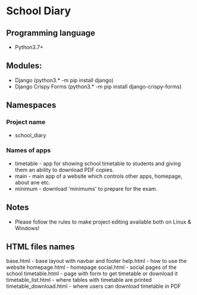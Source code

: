 # School Diary

## Programming language
- Python3.7+

## Modules:
- Django (python3.* -m pip install django)
- Django Crispy Forms (python3.* -m pip install django-crispy-forms)

## Namespaces
### Project name
- school_diary
### Names of apps
- timetable - app for showing school timetable to students and giving them an ability to download PDF copies.
- main - main app of a website which controls other apps, homepage, about ane etc.
- minimum - download 'minimums' to prepare for the exam.

## Notes
- Please follow the rules to make project editing available both on Linux & Windows!

## HTML files names
base.html - base layout with navbar and footer
help.html - how to use the website
homepage.html - homepage
social.html - social pages of the school
timetable.html - page with form to get timetable or download it
timetable_list.html - where tables with timetable are printed
timetable_download.html - where users can download timetable in PDF